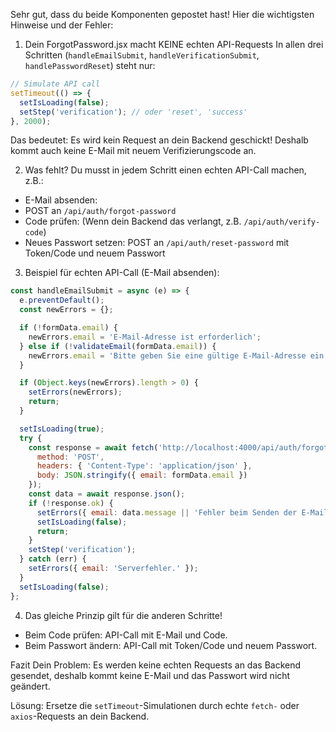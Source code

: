 
Sehr gut, dass du beide Komponenten gepostet hast!
Hier die wichtigsten Hinweise und der Fehler:

1. Dein ForgotPassword.jsx macht KEINE echten API-Requests
In allen drei Schritten (`handleEmailSubmit`, `handleVerificationSubmit`, `handlePasswordReset`) steht nur:

```js
// Simulate API call
setTimeout(() => {
  setIsLoading(false);
  setStep('verification'); // oder 'reset', 'success'
}, 2000);
```

Das bedeutet:
Es wird kein Request an dein Backend geschickt!
Deshalb kommt auch keine E-Mail mit neuem Verifizierungscode an.


2. Was fehlt?
Du musst in jedem Schritt einen echten API-Call machen, z.B.:

* E-Mail absenden:
* POST an `/api/auth/forgot-password`
* Code prüfen:
(Wenn dein Backend das verlangt, z.B. `/api/auth/verify-code`)
* Neues Passwort setzen:
POST an `/api/auth/reset-password` mit Token/Code und neuem Passwort

3. Beispiel für echten API-Call (E-Mail absenden):

```js
const handleEmailSubmit = async (e) => {
  e.preventDefault();
  const newErrors = {};

  if (!formData.email) {
    newErrors.email = 'E-Mail-Adresse ist erforderlich';
  } else if (!validateEmail(formData.email)) {
    newErrors.email = 'Bitte geben Sie eine gültige E-Mail-Adresse ein';
  }

  if (Object.keys(newErrors).length > 0) {
    setErrors(newErrors);
    return;
  }

  setIsLoading(true);
  try {
    const response = await fetch('http://localhost:4000/api/auth/forgot-password', {
      method: 'POST',
      headers: { 'Content-Type': 'application/json' },
      body: JSON.stringify({ email: formData.email })
    });
    const data = await response.json();
    if (!response.ok) {
      setErrors({ email: data.message || 'Fehler beim Senden der E-Mail.' });
      setIsLoading(false);
      return;
    }
    setStep('verification');
  } catch (err) {
    setErrors({ email: 'Serverfehler.' });
  }
  setIsLoading(false);
};
```

4. Das gleiche Prinzip gilt für die anderen Schritte!

* Beim Code prüfen: API-Call mit E-Mail und Code.
* Beim Passwort ändern: API-Call mit Token/Code und neuem Passwort.


Fazit
Dein Problem:
Es werden keine echten Requests an das Backend gesendet, deshalb kommt keine E-Mail und das Passwort wird nicht geändert.

Lösung:
Ersetze die `setTimeout`-Simulationen durch echte `fetch-` oder `axios`-Requests an dein Backend.